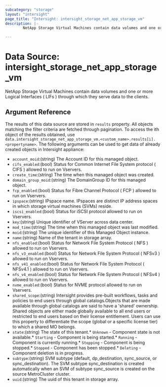```yaml
---
subcategory: "storage"
layout: "intersight"
page_title: "Intersight: intersight_storage_net_app_storage_vm"
description: |-
        NetApp Storage Virtual Machines contain data volumes and one or more Logical Interfaces ( LIFs ) through which they serve data to the clients.

---
```


# Data Source: intersight_storage_net_app_storage_vm
NetApp Storage Virtual Machines contain data volumes and one or more Logical Interfaces ( LIFs ) through which they serve data to the clients.
## Argument Reference
The results of this data source are stored in `results` property.
All objects matching the filter criteria are fetched through pagination.
To access the ith object of the results obtained, use `data.intersight_storage_net_app_storage_vm.<custom_name>.results[i].<propertyname>`.
The following arguments can be used to get data of already created objects in Intersight appliance:
* `account_moid`:(string) The Account ID for this managed object. 
* `cifs_enabled`:(bool) Status for Common Internet File System protocol ( CIFS ) allowed to run on Vservers. 
* `create_time`:(string) The time when this managed object was created. 
* `domain_group_moid`:(string) The DomainGroup ID for this managed object. 
* `fcp_enabled`:(bool) Status for Fibre Channel Protocol ( FCP ) allowed to run on Vservers. 
* `ipspace`:(string) IPspace name. IPspaces are distinct IP address spaces in which storage virtual machines (SVMs) reside. 
* `iscsi_enabled`:(bool) Status for iSCSI protocol allowed to run on Vservers. 
* `key`:(string) Unique identifier of VServer across data center. 
* `mod_time`:(string) The time when this managed object was last modified. 
* `moid`:(string) The unique identifier of this Managed Object instance. 
* `name`:(string) Name of the tenant in storage array. 
* `nfs_enabled`:(bool) Status for Network File System Protocol ( NFS ) allowed to run on  Vservers. 
* `nfs_v3_enabled`:(bool) Status for Network File System Protocol ( NFSv3 ) allowed to run on  Vservers. 
* `nfs_v41_enabled`:(bool) Status for Network File System Protocol ( NFSv4.1 ) allowed to run on  Vservers. 
* `nfs_v4_enabled`:(bool) Status for Network File System Protocol ( NFSv4 ) allowed to run on  Vservers. 
* `nvme_enabled`:(bool) Status for NVME protocol allowed to run on Vservers. 
* `shared_scope`:(string) Intersight provides pre-built workflows, tasks and policies to end users through global catalogs.Objects that are made available through global catalogs are said to have a 'shared' ownership. Shared objects are either made globally available to all end users or restricted to end users based on their license entitlement. Users can use this property to differentiate the scope (global or a specific license tier) to which a shared MO belongs. 
* `state`:(string) The state of this tenant.* `Unknown` - Component state is not available.* `Starting` - Component is being started.* `Running` - Component is currently running.* `Stopping` - Component is being stopped.* `Stopped` - Component has been stopped.* `Deleting` - Component deletion is in progress. 
* `subtype`:(string) SVM subtype (default, dp_destination, sync_source, or sync_destination). The SVM subtype sync_destination is created automatically when an SVM of subtype sync_source is created on the source MetroCluster cluster. 
* `uuid`:(string) The uuid of this tenant in storage array. 
 
